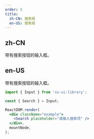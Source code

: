 ```yaml
---
order: 5
title:
  zh-CN: 搜索框
  en-US: 搜索框
---
```


## zh-CN

带有搜索按钮的输入框。

## en-US

带有搜索按钮的输入框。

```jsx
import { Input } from 'ss-ui-library';

const { Search } = Input;

ReactDOM.render(
  <div className="example">
    <Search placeholder="请输入搜索项" />
  </div>,
  mountNode,
);
```
